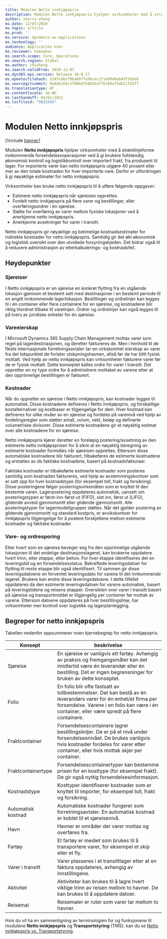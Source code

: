 ```yaml
---
title: Modulen Netto innkjøpspris
description: Modulen Netto innkjøpspris hjelper virksomheter med å strømlinjeforme innkommende forsendelsesoperasjoner ved å gi brukere fullstendig økonomisk kontroll og logistikkontroll over importert frakt, fra produsent til lager.
author: sherry-zheng
ms.date: 12/07/2020
ms.topic: article
ms.prod: ''
ms.service: dynamics-ax-applications
ms.technology: ''
audience: Application User
ms.reviewer: kamaybac
ms.search.scope: Core, Operations
ms.search.region: Global
ms.author: chuzheng
ms.search.validFrom: 2020-12-07
ms.dyn365.ops.version: Release 10.0.17
ms.openlocfilehash: 524fcdbcf9ba607fe9bcec1f1e894beb45f265e6
ms.sourcegitcommit: 0e8db169c3f90bd750826af76709ef5d621fd377
ms.translationtype: HT
ms.contentlocale: nb-NO
ms.lasthandoff: 04/01/2021
ms.locfileid: "5823343"
---
```

# <a name="landed-cost-module"></a>Modulen Netto innkjøpspris

[!include [banner](../../includes/banner.md)]

Modulen **Netto innkjøpspris** hjelper virksomheter med å strømlinjeforme innkommende forsendelsesoperasjoner ved å gi brukere fullstendig økonomisk kontroll og logistikkontroll over importert frakt, fra produsent til lager. For importerte varer kan netto innkjøpspris utgjøre 40 prosent eller mer av den totale kostnaden for hver importerte vare. Derfor er utfordringen å gi nøyaktige estimater for netto innkjøpspris.

Virksomheter kan bruke netto innkjøpspris til å utføre følgende oppgaver:

- Estimere netto innkjøpspris når sjøreisen opprettes.
- Fordelt netto innkjøpspris på flere varer og bestillinger, eller overføringsordrer i én sjøreise.
- Støtte for overføring av varer mellom fysiske lokasjoner ved å anerkjenne netto innkjøpspris.
- Anerkjenne avsetninger for varer i transitt.

Netto innkjøpspris gir nøyaktige og betimelige kostnadsestimater for indirekte kostnader for netto innkjøpspris. Samtidig gir det økt økonomisk og logistisk oversikt over den utvidede forsyningskjeden. Det bidrar også til å redusere administrasjon av etterkalkulerings- og kostnadsfeil.

## <a name="highlights"></a>Høydepunkter

### <a name="voyages"></a>Sjøreiser

I Netto innkjøpspris er en sjøreise en konkret flytting fra en utgående lokasjon gjennom et bestemt sett med destinasjoner i en bestemt periode til en angitt innkommende lagerlokasjon. Bestillinger og ordrelinjer kan legges til i én container eller flere containere for en sjøreise, og kostnadene blir riktig tilordnet tilbake til varelinjen. Ordrer og ordrelinjer kan også legges til på tvers av juridiske enheter for én sjøreise.

### <a name="item-ownership"></a>Vareeierskap

I Microsoft Dynamics 365 Supply Chain Management mottas varer som regel på lagerdestinasjonen, og deretter faktureres de. Men i henhold til de fleste internasjonale forretningsavtaler tar en virkskomhet eierskap av varer fra det tidspunktet de forlater utskpningshavnen, altså før de har blitt fysisk mottatt. Ved hjelp av netto innkjøpspris kan virksomheter fakturere varer før de er fysisk mottatt. Dette konseptet kalles ordre for varer i transitt. Det oppretter en ny type ordre for å administrere mottaket av varene etter at den opprinnelige bestillingen er fakturert.

### <a name="costs"></a>Kostnader

Når du oppretter en sjøreise i Netto innkjøpspris, kan kostnader legges til automatisk. Disse kostnadene defineres i Netto innkjøpspris, og forskjellige kostalternativer og kostbaser er tilgjengelige for dem. Hver kostnad kan defineres for ulike nivåer av en sjøreise og fordeles på varenivå ved hjelp av fordelingsregler som støtter antall, volum, vekt, beløp og definerte volumetriske divisorer. Disse estimerte kostnadene gir et nøyaktig estimat over alle kostnadene for en sjøreise.

Netto innkjøpspris kjører deretter en foreløpig postering/avsetning av den estimerte netto innkjøpsprisen for å sikre at en nøyaktig beregning av estimerte kostnader formidles når sjøreisen opprettes. Ettersom disse automatiske kostnadene blir fakturert, tilbakeføres de estimerte kostnadene og erstattes av de faktiske kostnadene, basert på kostnadsfakturaer.

Faktiske kostnader er tilbakeførte estimerte kostnader som posteres samtidig som kostnaden faktureres, ved hjelp av avstemmingskontoer som er satt opp for hver kostnadstype (for eksempel toll, frakt og forsikring). Disse posteringene følger posteringsvirkemåten som er knyttet til den bestemte varen. Lagerpostering oppdateres automatisk, uansett om posteringstypen er først-inn-først-ut (FIFO), sist inn, først ut (LIFO), glidende avveid gjennomsnitt eller glidende gjennomsnitt. Alle posteringstyper for lagermodellgrupper støttes. Når det gjelder postering av glidende gjennomsnitt og standard kostpris, er avvikskontoer for innkjøpspris tilgjengelige for å postere forskjellene mellom estimerte kostnader og faktiske kostnader.

### <a name="item-and-order-tracking"></a>Vare- og ordresporing

Etter hvert som en sjøreise beveger seg fra den opprinnelige utgående lokasjonen til det endelige destinasjonslageret, kan brukerne oppdatere hvert trinn, eller *etappe*, etter behov. For hver etappe identifiseres det en leveringstid og en forsendelsesstatus. Bekreftede leveringsdatoer for flytting til neste etappe blir også identifisert. Til sammen gir disse leveringsdatoene en forventet leveringsdato for varene til det innkommende lageret. Brukere kan endre disse leveringsdatoene. I dette tilfellet oppdateres da den estimerte leveringsdatoen for varene automatisk, basert på leveringstidene og reisens etapper. Oversikten over varer i transitt basert på sjøreise og transportmiddel er tilgjengelig per container før mottak av varene. Ettersom datoene oppdateres på hver bestillingslinje, har virksomheter mer kontroll over logistikk og lagerplanlegging.

## <a name="landed-cost-concepts"></a>Begreper for netto innkjøpspris

Tabellen nedenfor oppsummerer noen kjernebegrep for netto innkjøpspris.

| Konsept | beskrivelse |
|---|---|
| Sjøreise | En sjøreise er vanligvis ett fartøy. Avhengig av praksis og fremgangsmåter kan det imidlertid være én leverandør eller én bestilling. Det er ingen begrensninger for bruken av dette konseptet. |
| Folio | En folio blir ofte fastsatt av tollbestemmelser. Det kan bestå av én leverandørs varer for én enhet/et firma per forsendelse. Varene i en folio kan være i én container, eller være spredt på flere containere. |
| Fraktcontainer | Forsendelsescontainere lagrer bestillingslinljer. De er på et nivå under forsendelsesnivået. De brukes vanligvis hvis kostnader fordeles for varer etter container, eller hvis mottak skjer per container. |
| Fraktcontainertype | Forsendelsescontainertyper kan bestemme prisen for en kosttype (for eksempel frakt). De gir også nyttig forsendelsesinformasjon. |
| Kostnadstype | Kosttyper identifiserer kostnader som er knyttet til importer, for eksempel toll, frakt og forsikring. |
| Automatisk kostnad | Automatiske kostnader fungerer som forretningsavtaler. En automatisk kostnad er koblet til et sjøreisenivå. |
| Havn | Havner er områder der varer mottas og overføres fra. |
| Fartøy | Et fartøy er mediet som brukes til å transportere varer, for eksempel et skip eller et fly. |
| Varer i transitt | Varer plasseres i et transittlager etter at en faktura oppdateres, avhengig av innstillingene. |
| Aktivitet | Aktiviteter kan brukes til å lagre hvert viktige trinn av reisen mellom to havner. De kan brukes til å oppdatere datoer. |
| Reisemal | Reisemaler er ruter som varer tar mellom to havner. |

Hvis du vil ha en sammenligning av terminologien for og funksjonene til modulene **Netto innkjøpspris** og **Transportstyring** (TMS), kan du se [Netto innkjøpspris vs. Transportstyring](landed-cost-vs-tms.md).
